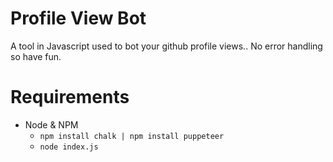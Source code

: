 # Profile View Bot
A tool in Javascript used to bot your github profile views..
No error handling so have fun.

# Requirements
- Node & NPM
  - `npm install chalk | npm install puppeteer`
  - `node index.js`
